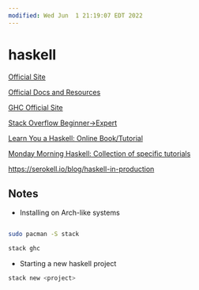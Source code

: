```yaml
---
modified: Wed Jun  1 21:19:07 EDT 2022
---
```

# haskell

[Official Site](https://www.haskell.org/)

[Official Docs and Resources](https://www.haskell.org/documentation/)

[GHC Official Site](https://ghc.gitlab.haskell.org/ghc/doc/users_guide/index.html)

[Stack Overflow Beginner->Expert](https://stackoverflow.com/questions/1012573/getting-started-with-haskell?rq=1)

[Learn You a Haskell: Online Book/Tutorial](http://learnyouahaskell.com/chapters)

[Monday Morning Haskell: Collection of specific tutorials](https://mmhaskell.com/)

https://serokell.io/blog/haskell-in-production

## Notes

- Installing on Arch-like systems

```sh

sudo pacman -S stack

stack ghc

```

- Starting a new haskell project

```sh
stack new <project>
```

